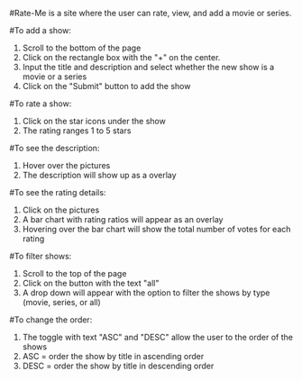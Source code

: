 #Rate-Me is a site where the user can rate, view, and add a movie or series.

#To add a show:
1. Scroll to the bottom of the page
2. Click on the rectangle box with the "+" on the center.
3. Input the title and description and select whether the new show is a movie or a series
4. Click on the "Submit" button to add the show

#To rate a show:
1. Click on the star icons under the show
2. The rating ranges 1 to 5 stars

#To see the description:
1. Hover over the pictures
2. The description will show up as a overlay

#To see the rating details:
1. Click on the pictures
2. A bar chart with rating ratios will appear as an overlay
3. Hovering over the bar chart will show the total number of votes for each rating

#To filter shows:
1. Scroll to the top of the page
2. Click on the button with the text "all"
3. A drop down will appear with the option to filter the shows by type (movie, series, or all)

#To change the order:
1. The toggle with text "ASC" and "DESC" allow the user to the order of the shows
2. ASC = order the show by title in ascending order
3. DESC = order the show by title in descending order
